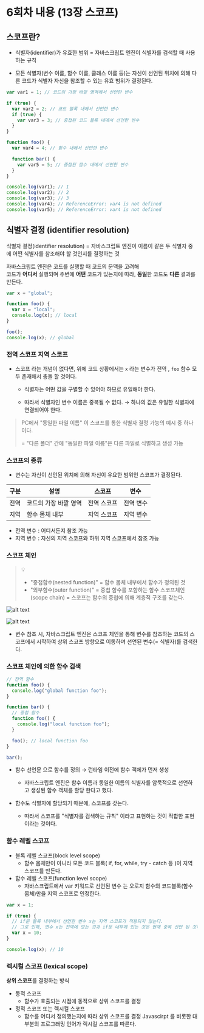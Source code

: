 # 6회차 내용 (13장 스코프)

## 스코프란?

- 식별자(identifier)가 유효한 범위 = 자바스크립트 엔진이 식별자를 검색할 때 사용하는 규칙

- 모든 식별자(변수 이름, 함수 이름, 클래스 이름 등)는 자신이 선언된 위치에 의해 다른 코드가 식별자 자신을 참조할 수 있는 유효 범위가 결정된다.

```js
var var1 = 1; // 코드의 가장 바깥 영역에서 선언한 변수

if (true) {
  var var2 = 2; // 코드 블록 내에서 선언한 변수
  if (true) {
    var var3 = 3; // 중첩된 코드 블록 내에서 선언한 변수
  }
}

function foo() {
  var var4 = 4; // 함수 내에서 선언한 변수

  function bar() {
    var var5 = 5; // 중첩된 함수 내에서 선언한 변수
  }
}

console.log(var1); // 1
console.log(var2); // 2
console.log(var3); // 3
console.log(var4); // ReferenceError: var4 is not defined
console.log(var5); // ReferenceError: var4 is not defined
```

## 식별자 결정 (identifier resolution)

식별자 결정(identifier resolution) = 자바스크립트 엔진이 이름이 같은 두 식별자 중에 어떤 식별자를 참조해야 할 것인지를 결정하는 것

자바스크립트 엔진은 코드를 실행할 때 코드의 문맥을 고려해  
코드가 **어디서** 실행되며 주변에 **어떤** 코드가 있는지에 따라, **동일**한 코드도 **다른** 결과를 만든다.

```js
var x = "global";

function foo() {
  var x = "local";
  console.log(x); // local
}

foo();
console.log(x); // global
```

### 전역 스코프 지역 스코프

- 스코프 라는 개념이 없다면, 위에 코드 상황에서는 `x` 라는 변수가 전역 , `foo` 함수 모두 존재해서 충돌 할 것이다.

  - 식별자는 어떤 값을 구별할 수 있어야 하므로 유일해야 한다.

  - 따라서 식별자인 변수 이름은 중복될 수 없다. → 하나의 값은 유일한 식별자에 연결되어야 한다.

> PC에서 "동일한 파일 이름" 이 스코프를 통한 식별자 결정 가능의 예시 중 하나이다.
>
> = "다른 폴더" 간에 "동일한 파일 이름"은 다른 파일로 식별하고 생성 가능

### 스코프의 종류

- 변수는 자신이 선언된 위치에 의해 자신이 유요한 범위인 스코프가 결정된다.

| 구분 | 설명                  | 스코프      | 변수      |
| ---- | --------------------- | ----------- | --------- |
| 전역 | 코드의 가장 바깥 영역 | 전역 스코프 | 전역 변수 |
| 지역 | 함수 몸체 내부        | 지역 스코프 | 지역 변수 |

- 전역 변수 : 어디서든지 참조 가능
- 지역 변수 : 자신의 지역 스코프와 하위 지역 스코프에서 참조 가능

### 스코프 체인

> 💡
>
> - "중첩함수(nested function)" = 함수 몸체 내부에서 함수가 정의된 것
> - "외부함수(outer function)" = 중첩 함수를 포함하는 함수
>   스코프체인(scope chain) = 스코프는 함수의 중첩에 의해 계층적 구조를 갖는다.

![alt text](https://velog.velcdn.com/images/smang66/post/c7d6943e-b8cd-44d3-a5fa-9e2ab7abaed5/image.png)

![alt text](https://velog.velcdn.com/images/smang66/post/6a940b0a-b0a0-4cce-b561-35e1dd75ec5b/image.png)

- 변수 참조 시, 자바스크립트 엔진은 스코프 체인을 통해 변수를 참조하는 코드의 스코프에서 시작하여 상위 스코프 방향으로 이동하며 선언된 변수(= 식별자)를 검색한다.

### 스코프 체인에 의한 함수 검색

```js
// 전역 함수
function foo() {
  console.log("global function foo");
}

function bar() {
  // 중첩 함수
  function foo() {
    console.log("local function foo");
  }

  foo(); // local function foo
}

bar();
```

- 함수 선언문 으로 함수를 정의 → 런타임 이전에 함수 객체가 먼저 생성

  - 자바스크립트 엔진은 함수 이름과 동일한 이름의 식별자를 암묵적으로 선언하고 생성된 함수 객체를 할당 한다고 했다.

- 함수도 식별자에 할당되기 때문에, 스코프를 갖는다.
  - 따라서 스코프를 "식별자를 검색하는 규칙" 이라고 표현하는 것이 적합한 표현이라는 것이다.

### 함수 레벨 스코프

- 블록 레벨 스코프(block level scope)
  - 함수 몸체만이 아니라 모든 코드 블록( if, for, while, try - catch 등 )이 지역 스코프를 만든다.
- 함수 레벨 스코프(function level scope)
  - 자바스크립트에서 var 키워드로 선언된 변수 는 오로지 함수의 코드블록(함수 몸체)만을 지역 스코프로 인정한다.

```js
var x = 1;

if (true) {
  // if문 블록 내부에서 선언한 변수 x는 지역 스코프가 적용되지 않는다.
  // 그로 인해, 변수 x는 전역에 있는 것과 if문 내부에 있는 것은 현재 중복 선언 된 것이라 볼 수 있다.
  var x = 10;
}

console.log(x); // 10
```

### 렉시컬 스코프 (lexical scope)

**상위 스코프**를 결정하는 방식

- 동적 스코프
  - 함수가 호출되는 시점에 동적으로 상위 스코프를 결정
- 정적 스코프 또는 렉시컬 스코프
  - 함수를 어디서 정의했는지에 따라 상위 스코프를 결정
    Javascirpt 를 비롯한 대부분의 프로그래밍 언어가 렉시컬 스코프를 따른다.
